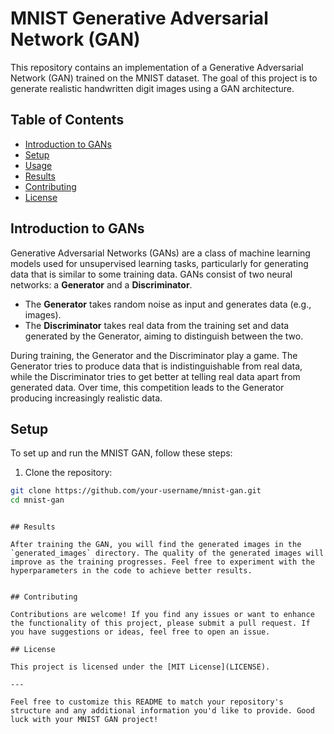 # MNIST Generative Adversarial Network (GAN)

This repository contains an implementation of a Generative Adversarial Network (GAN) trained on the MNIST dataset. The goal of this project is to generate realistic handwritten digit images using a GAN architecture.

## Table of Contents

- [Introduction to GANs](#introduction-to-gans)
- [Setup](#setup)
- [Usage](#usage)
- [Results](#results)
- [Contributing](#contributing)
- [License](#license)

## Introduction to GANs

Generative Adversarial Networks (GANs) are a class of machine learning models used for unsupervised learning tasks, particularly for generating data that is similar to some training data. GANs consist of two neural networks: a **Generator** and a **Discriminator**.

- The **Generator** takes random noise as input and generates data (e.g., images).
- The **Discriminator** takes real data from the training set and data generated by the Generator, aiming to distinguish between the two.

During training, the Generator and the Discriminator play a game. The Generator tries to produce data that is indistinguishable from real data, while the Discriminator tries to get better at telling real data apart from generated data. Over time, this competition leads to the Generator producing increasingly realistic data.

## Setup

To set up and run the MNIST GAN, follow these steps:

1. Clone the repository:

```bash
git clone https://github.com/your-username/mnist-gan.git
cd mnist-gan
```

```

## Results

After training the GAN, you will find the generated images in the `generated_images` directory. The quality of the generated images will improve as the training progresses. Feel free to experiment with the hyperparameters in the code to achieve better results.


## Contributing

Contributions are welcome! If you find any issues or want to enhance the functionality of this project, please submit a pull request. If you have suggestions or ideas, feel free to open an issue.

## License

This project is licensed under the [MIT License](LICENSE).

---

Feel free to customize this README to match your repository's structure and any additional information you'd like to provide. Good luck with your MNIST GAN project!
